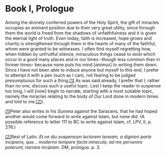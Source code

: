 # Book I, Prologue

Among the divinely conferred powers of the Holy Spirit, the gift of miracles occupies an eminent position due to their very great utility, since through them the world is freed from the shadows of unfaithfulness and it is given the eternal light of truth. Even today, faith is increased, hope grows and charity is strengthened through them in the hearts of many of the faithful, whom were granted to be witnesses. I often find myself regretting how, when hidden by unfruitful silence, miraculous things cease to exist which occur in a good many places and in our times –though less common than in former times– because none puts his mind \[_animus_] to writing them down. Since I have not been able to induce anyone but myself to this end, I prefer to attempt it with a pen (such as I can), not fearing to be judged presumptuous for such a thing.[\[1\]](applewebdata://D01BEDA5-1E0C-4260-9428-85454E8D0DE8#\_ftn1) As was said already, I prefer that I, rather than no one, discuss such a useful topic. Lest I keep the reader in suspense too long, I will \[now] begin to narrate, starting with a most suitable topic, namely the miracles relating to the body of Our Lord done in modern times and told to me.[\[2\]](applewebdata://D01BEDA5-1E0C-4260-9428-85454E8D0DE8#\_ftn3)\


[\[1\]](applewebdata://D01BEDA5-1E0C-4260-9428-85454E8D0DE8#\_ftnref1)Peter also writes in his _Summa_ against the Saracens, that he had hoped another would come forward to write against Islam, but none did. (A possible reference to letter 111 to BC to write against Islam, cf. LPV, II, p. 276.)

[\[2\]](applewebdata://D01BEDA5-1E0C-4260-9428-85454E8D0DE8#\_ftnref3)Rest of Latin. _Et ne diu suspensum lectorem teneam, a digniori parte incipiens, que… moderno tempore facta miracula, ad me pervenire poterunt, narrare incipiam_. DM, prologus. p. 3.
